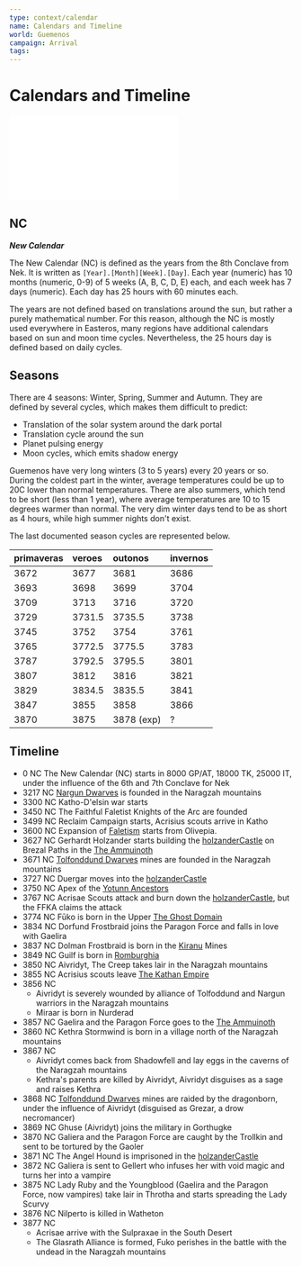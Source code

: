 ```yaml
---
type: context/calendar
name: Calendars and Timeline
world: Guemenos
campaign: Arrival
tags: 
---
```


# Calendars and Timeline

![Old Ages](secrets/secretsCalendar.md#Old%20Ages)


## NC
***New Calendar***

The New Calendar (NC) is defined as the years from the 8th Conclave from Nek. It is written as `[Year].[Month][Week].[Day]`. Each year (numeric) has 10 months (numeric, 0-9) of 5 weeks (A, B, C, D, E) each, and each week has 7 days (numeric). Each day has 25 hours with 60 minutes each.

The years are not defined based on translations around the sun, but rather a purely mathematical number. For this reason, although the NC is mostly used everywhere in Easteros, many regions have additional calendars based on sun and moon time cycles. Nevertheless, the 25 hours day is defined based on daily cycles.

## Seasons

There are 4 seasons: Winter, Spring, Summer and Autumn. They are defined by several cycles, which makes them difficult to predict:
- Translation of the solar system around the dark portal
- Translation cycle around the sun
- Planet pulsing energy
- Moon cycles, which emits shadow energy

Guemenos have very long winters (3 to 5 years) every 20 years or so. During the coldest part in the winter, average temperatures could be up to 20C lower than normal temperatures. There are also summers, which tend to be short (less than 1 year), where average temperatures are 10 to 15 degrees warmer than normal. The very dim winter days tend to be as short as 4 hours, while high summer nights don't exist.

The last documented season cycles are represented below.

| primaveras | veroes | outonos    | invernos |
|:-----------|:-------|:-----------|:---------|
|       3672 |   3677 |       3681 |     3686 |
|       3693 |   3698 |       3699 |     3704 |
|       3709 |   3713 |       3716 |     3720 |
|       3729 | 3731.5 |     3735.5 |     3738 |
|       3745 |   3752 |       3754 |     3761 |
|       3765 | 3772.5 |     3775.5 |     3783 |
|       3787 | 3792.5 |     3795.5 |     3801 |
|       3807 |   3812 |       3816 |     3821 |
|       3829 | 3834.5 |     3835.5 |     3841 |
|       3847 |   3855 |       3858 |     3866 |
|       3870 |   3875 | 3878 (exp) |    ?      |  


## Timeline

- 0 NC The New Calendar (NC) starts in 8000 GP/AT, 18000 TK, 25000 IT, under the influence of the 6th and 7th Conclave for Nek
- 3217 NC [Nargun Dwarves](realms.md#Nargunhesm) is founded in the Naragzah mountains
- 3300 NC Katho-D'elsin war starts
- 3450 NC The Faithful Faletist Knights of the Arc are founded
- 3499 NC Reclaim Campaign starts, Acrisius scouts arrive in Katho
- 3600 NC Expansion of [Faletism](religions.md#Faletism) starts from Olivepia.
- 3627 NC Gerhardt Holzander starts building the [holzanderCastle](../locations/holzanderCastle.md) on Brezal Paths in the [The Ammuinoth](realms.md#Ammuinoth)
- 3671 NC [Tolfonddund Dwarves](realms.md#Tolfonddundhesm) mines are founded in the Naragzah mountains
- 3727 NC Duergar moves into the [holzanderCastle](../locations/holzanderCastle.md)
- 3750 NC Apex of the [Yotunn Ancestors](religions.md#Yotunn)
- 3767 NC Acrisae Scouts attack and burn down the [holzanderCastle](../locations/holzanderCastle.md), but the FFKA claims the attack
- 3774 NC Fūko is born in the Upper [The Ghost Domain](realms.md#Underdark)
- 3834 NC Dorfund Frostbraid joins the Paragon Force and falls in love with Gaelira
- 3837 NC Dolman Frostbraid is born in the [Kiranu](realms.md#Kiranu) Mines
- 3849 NC Guilf is born in [Romburghia](realms.md#Romburghia)
- 3850 NC Aivridyt, The Creep takes lair in the Naragzah mountains
- 3855 NC Acrisius scouts leave [The Kathan Empire](realms.md#Katho)
- 3856 NC
	- Aivridyt is severely wounded by alliance of Tolfoddund and Nargun warriors in the Naragzah mountains
	- Miraar is born in Nurderad
- 3857 NC Gaelira and the Paragon Force goes to the [The Ammuinoth](realms.md#Ammuinoth)
- 3860 NC Kethra Stormwind is born in a village north of the Naragzah mountains
- 3867 NC
	- Aivridyt comes back from Shadowfell and lay eggs in the caverns of the Naragzah mountains
	- Kethra's parents are killed by Aivridyt, Aivridyt disguises as a sage and raises Kethra
- 3868 NC [Tolfonddund Dwarves](realms.md#Tolfonddundhesm) mines are raided by the dragonborn, under the influence of Aivridyt (disguised as Grezar, a drow necromancer)
- 3869 NC Ghuse (Aivridyt) joins the military in Gorthugke
- 3870 NC Galiera and the Paragon Force are caught by the Trollkin and sent to be tortured by the Gaoler
- 3871 NC The Angel Hound is imprisoned in the [holzanderCastle](../locations/holzanderCastle.md)
- 3872 NC Galiera is sent to Gellert who infuses her with void magic and turns her into a vampire
- 3875 NC Lady Ruby and the Youngblood (Gaelira and the Paragon Force, now vampires) take lair in Throtha and starts spreading the Lady Scurvy
- 3876 NC Nilperto is killed in Watheton
- 3877 NC
	- Acrisae arrive with the Sulpraxae in the South Desert
	- The Glasrath Alliance is formed, Fuko perishes in the battle with the undead in the Naragzah mountains


